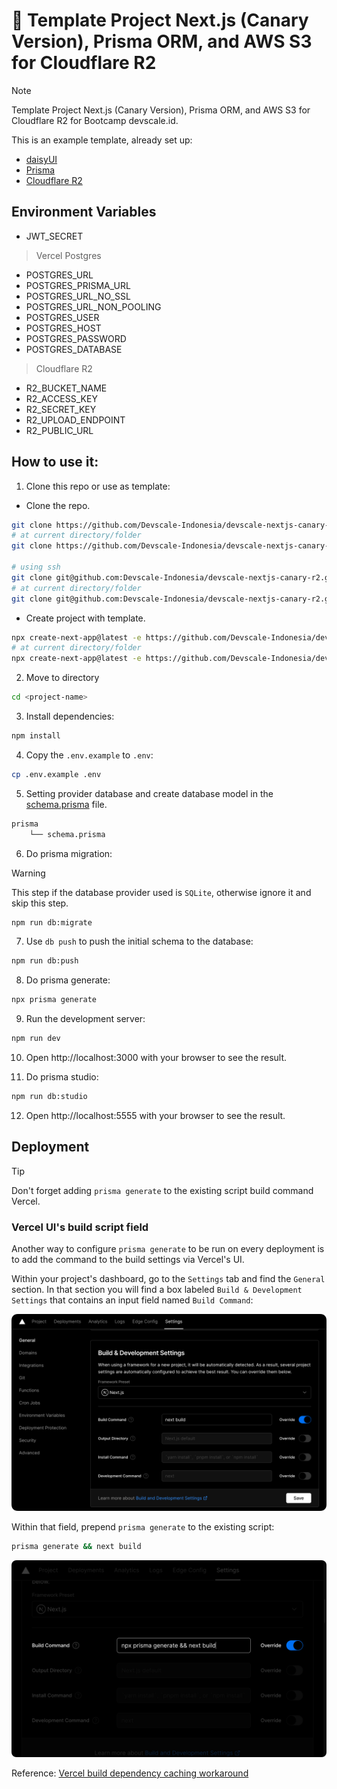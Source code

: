 # 🧊 Template Project Next.js (Canary Version), Prisma ORM, and AWS S3 for Cloudflare R2

> [!NOTE]
> Template Project Next.js (Canary Version), Prisma ORM, and AWS S3 for Cloudflare R2 for Bootcamp devscale.id.

This is an example template, already set up:

- [daisyUI](https://daisyui.com/)
- [Prisma](https://prisma.io/)
- [Cloudflare R2](https://www.cloudflare.com/developer-platform/r2/)

## Environment Variables

- JWT_SECRET

> Vercel Postgres

- POSTGRES_URL
- POSTGRES_PRISMA_URL
- POSTGRES_URL_NO_SSL
- POSTGRES_URL_NON_POOLING
- POSTGRES_USER
- POSTGRES_HOST
- POSTGRES_PASSWORD
- POSTGRES_DATABASE

> Cloudflare R2

- R2_BUCKET_NAME
- R2_ACCESS_KEY
- R2_SECRET_KEY
- R2_UPLOAD_ENDPOINT
- R2_PUBLIC_URL

## How to use it:

1. Clone this repo or use as template:

- Clone the repo.

```bash
git clone https://github.com/Devscale-Indonesia/devscale-nextjs-canary-r2.git
# at current directory/folder
git clone https://github.com/Devscale-Indonesia/devscale-nextjs-canary-r2.git .

# using ssh
git clone git@github.com:Devscale-Indonesia/devscale-nextjs-canary-r2.git
# at current directory/folder
git clone git@github.com:Devscale-Indonesia/devscale-nextjs-canary-r2.git .
```

- Create project with template.

```bash
npx create-next-app@latest -e https://github.com/Devscale-Indonesia/devscale-nextjs-canary-r2
# at current directory/folder
npx create-next-app@latest -e https://github.com/Devscale-Indonesia/devscale-nextjs-canary-r2 .
```

2. Move to directory

```bash
cd <project-name>
```

3. Install dependencies:

```bash
npm install
```

4. Copy the `.env.example` to `.env`:

```bash
cp .env.example .env
```

5. Setting provider database and create database model in the [schema.prisma](./prisma/schema.prisma) file.

```bash
prisma
    └── schema.prisma
```

6. Do prisma migration:

> [!WARNING]
> This step if the database provider used is `SQLite`, otherwise ignore it and skip this step.

```bash
npm run db:migrate
```

7. Use `db push` to push the initial schema to the database:

```bash
npm run db:push
```

8. Do prisma generate:

```bash
npx prisma generate
```

9.  Run the development server:

```bash
npm run dev
```

10. Open http://localhost:3000 with your browser to see the result.

11. Do prisma studio:

```bash
npm run db:studio
```

12. Open http://localhost:5555 with your browser to see the result.

## Deployment

> [!TIP]
> Don't forget adding `prisma generate` to the existing script build command Vercel.

### Vercel UI's build script field

Another way to configure `prisma generate` to be run on every deployment is to add the command to the build settings via Vercel's UI.

Within your project's dashboard, go to the `Settings` tab and find the `General` section. In that section you will find a box labeled `Build & Development Settings` that contains an input field named `Build Command`:

![build-command-1](public/readme/vercel-ui-build-command.png)

Within that field, prepend `prisma generate` to the existing script:

```bash
prisma generate && next build
```

![build-command-2](public/readme/vercel-ui-build-command-filled.png)

Reference: [Vercel build dependency caching workaround](https://www.prisma.io/docs/orm/more/help-and-troubleshooting/help-articles/vercel-caching-issue)
